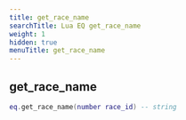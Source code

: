 ```yaml
---
title: get_race_name
searchTitle: Lua EQ get_race_name
weight: 1
hidden: true
menuTitle: get_race_name
---
```

## get_race_name
```lua
eq.get_race_name(number race_id) -- string
```
